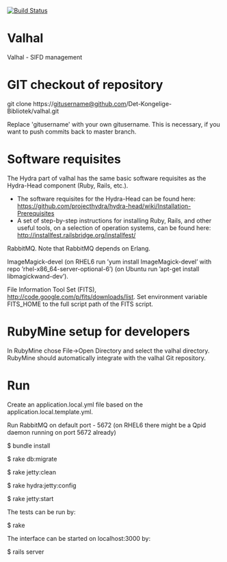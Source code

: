 [![Build Status](https://travis-ci.org/Det-Kongelige-Bibliotek/valhal.png?branch=master)](https://travis-ci.org/Det-Kongelige-Bibliotek/valhal)

Valhal
===

Valhal - SIFD management


GIT checkout of repository
===

git clone https://gitusername@github.com/Det-Kongelige-Bibliotek/valhal.git

Replace 'gitusername' with your own gitusername.
This is necessary, if you want to push commits back to master branch.

Software requisites
===

The Hydra part of valhal has the same basic software requisites as the Hydra-Head component (Ruby, Rails, etc.).
  - The software requisites for the Hydra-Head can be found here: https://github.com/projecthydra/hydra-head/wiki/Installation-Prerequisites
  - A set of step-by-step instructions for installing Ruby, Rails, and other useful tools,
    on a selection of operation systems, can be found here: http://installfest.railsbridge.org/installfest/

RabbitMQ. Note that RabbitMQ depends on Erlang.

ImageMagick-devel (on RHEL6 run ’yum install ImageMagick-devel’ with repo ’rhel-x86_64-server-optional-6’)
(on Ubuntu run ’apt-get install libmagickwand-dev’).

File Information Tool Set (FITS), http://code.google.com/p/fits/downloads/list.
Set environment variable FITS_HOME to the full script path of the FITS script.

RubyMine setup for developers
===
In RubyMine chose File->Open Directory and select the valhal directory.
RubyMine should automatically integrate with the valhal Git repository.

Run
===

Create an application.local.yml file based on the application.local.template.yml.

Run RabbitMQ on default port - 5672 (on RHEL6 there might be a Qpid daemon running on port 5672 already)

$ bundle install

$ rake db:migrate

$ rake jetty:clean

$ rake hydra:jetty:config

$ rake jetty:start

The tests can be run by:

$ rake

The interface can be started on localhost:3000 by:

$ rails server

